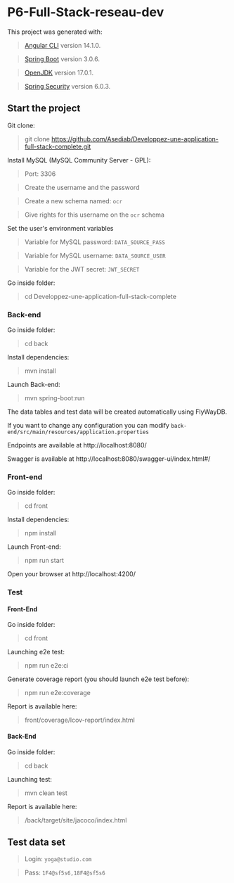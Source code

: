 # P6-Full-Stack-reseau-dev

This project was generated with:
> [Angular CLI](https://github.com/angular/angular-cli) version 14.1.0.

> [Spring Boot](https://spring.io/projects/spring-boot) version 3.0.6.

> [OpenJDK](https://openjdk.org/projects/jdk/19/) version 17.0.1.

> [Spring Security](https://spring.io/projects/spring-security) version 6.0.3.

## Start the project

Git clone:

> git clone https://github.com/Asediab/Developpez-une-application-full-stack-complete.git

Install MySQL (MySQL Community Server - GPL):

> Port: 3306

> Create the username and the password

> Create a new schema named: `ocr`

> Give rights for this username on the `ocr` schema


Set the user's environment variables

> Variable for MySQL password: `DATA_SOURCE_PASS`

> Variable for MySQL username: `DATA_SOURCE_USER`

> Variable for the JWT secret: `JWT_SECRET`

Go inside folder:

> cd Developpez-une-application-full-stack-complete

### Back-end

Go inside folder:

> cd back

Install dependencies:

> mvn install

Launch Back-end:

> mvn spring-boot:run

The data tables and test data will be created automatically using FlyWayDB.

If you want to change any configuration you can modify `back-end/src/main/resources/application.properties`

Endpoints are available at http://localhost:8080/

Swagger is available at http://localhost:8080/swagger-ui/index.html#/

### Front-end

Go inside folder:

> cd front

Install dependencies:

> npm install

Launch Front-end:

> npm run start

Open your browser at http://localhost:4200/

### Test

#### Front-End

Go inside folder:

> cd front

Launching e2e test:

> npm run e2e:ci

Generate coverage report (you should launch e2e test before):

> npm run e2e:coverage

Report is available here:

> front/coverage/lcov-report/index.html

#### Back-End

Go inside folder:

> cd back

Launching test:

> mvn clean test

Report is available here:

> /back/target/site/jacoco/index.html

## Test data set

> Login: `yoga@studio.com`

> Pass: `1F4@sf5s6,18F4@sf5s6`